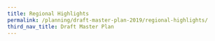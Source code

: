 ```yaml
---
title: Regional Highlights
permalink: /planning/draft-master-plan-2019/regional-highlights/
third_nav_title: Draft Master Plan
---
```

